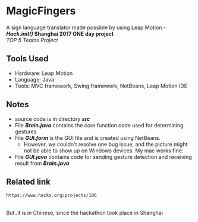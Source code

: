 # MagicFingers
A sign language translator made possible by using Leap Motion - **_Hack.init()_ Shanghai 2017 ONE day project**
<br> _TOP 5 Teams Project_

## Tools Used
- Hardware: Leap Motion
- Language: Java
- Tools: MVC framework, Swing framework, NetBeans, Leap Motion IDE

## Notes
- source code is in directory **_src_**
- File **_Brain.java_** contains the core function code used for determining gestures
- File **_GUI.form_** is the GUI file and is created using NetBeans.
  - However, we couldn't resolve one bug issue, and the picture might not be able to show up on Windows devices. My mac works fine.
- File **_GUI.java_** contains code for sending gesture detection and receiving result from **_Brain.java_**
 
## Related link
    https://www.hackx.org/projects/106
<br>   But..it is in Chinese, since the hackathon took place in Shanghai
